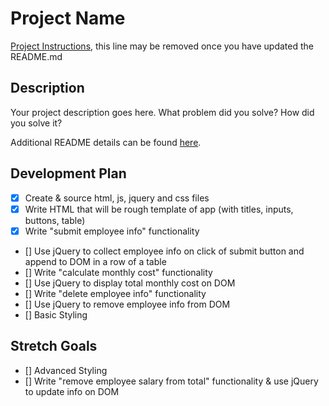 # Project Name

[Project Instructions](./INSTRUCTIONS.md), this line may be removed once you have updated the README.md

## Description

Your project description goes here. What problem did you solve? How did you solve it?

Additional README details can be found [here](https://github.com/PrimeAcademy/readme-template/blob/master/README.md).

## Development Plan
- [x] Create & source html, js, jquery and css files
- [x] Write HTML that will be rough template of app (with titles, inputs, buttons, table)
- [x] Write "submit employee info" functionality
- [] Use jQuery to collect employee info on click of submit button and append to
    DOM in a row of a table
- [] Write "calculate monthly cost" functionality
- [] Use jQuery to display total monthly cost on DOM
- [] Write "delete employee info" functionality
- [] Use jQuery to remove employee info from DOM
- [] Basic Styling
## Stretch Goals
- [] Advanced Styling
- [] Write "remove employee salary from total" functionality & use jQuery to update info on DOM